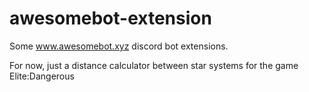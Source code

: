 # awesomebot-extension

Some www.awesomebot.xyz discord bot extensions.

For now, just a distance calculator between star systems for the game Elite:Dangerous
